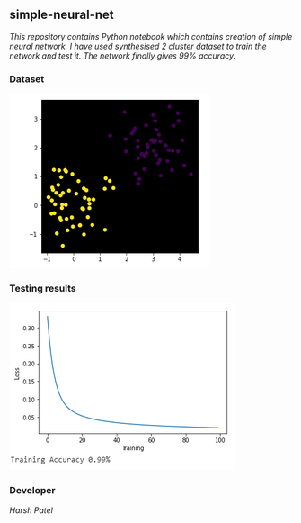 <h2>simple-neural-net</h2>
<p><i>
This repository contains Python notebook which contains creation of simple neural network. I have used synthesised 2 cluster dataset to train the network and test it. The network finally gives 99% accuracy.
  </i></p>

<h3>Dataset</h3>
<img src="snapshots/dataset.PNG">
<h3>Testing results</h3>
<img src="snapshots/output.PNG">
<br>
<h3>Developer</h3>

<p><i>Harsh Patel</i></p>
